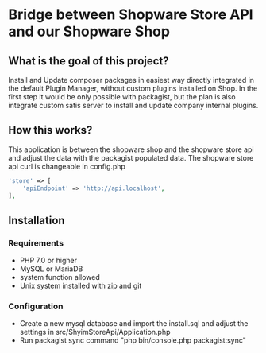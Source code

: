# Bridge between Shopware Store API and our Shopware Shop

## What is the goal of this project?

Install and Update composer packages in easiest way directly integrated in the default Plugin Manager, without custom plugins installed on Shop.
In the first step it would be only possible with packagist, but the plan is also integrate custom satis server to install and update company internal plugins.

## How this works?

This application is between the shopware shop and the shopware store api and adjust the data with the packagist populated data.
The shopware store api curl is changeable in config.php

```php
'store' => [
    'apiEndpoint' => 'http://api.localhost',
],
```

## Installation

### Requirements
* PHP 7.0 or higher
* MySQL or MariaDB
* system function allowed
* Unix system installed with zip and git

### Configuration

* Create a new mysql database and import the install.sql and adjust the settings in src/ShyimStoreApi/Application.php
* Run packagist sync command "php bin/console.php packagist:sync"

